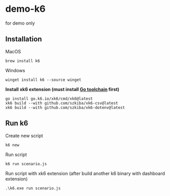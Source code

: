 # demo-k6

for demo only

## Installation

MacOS
```
brew install k6
```
Windows
```
winget install k6 --source winget
```
**Install xk6 extension (must install [Go toolchain](https://go.dev/doc/install) first)**
```
go install go.k6.io/xk6/cmd/xk6@latest
xk6 build --with github.com/szkiba/xk6-csv@latest
xk6 build --with github.com/szkiba/xk6-dotenv@latest
```

## Run k6

Create new script
```
k6 new
```
Run script
```
k6 run scenario.js
```
Run script with xk6 extension (after build another k6 binary with dashboard extension)
```
.\k6.exe run scenario.js